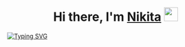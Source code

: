 <h1 align="center">Hi there, I'm <a href="https://daniilshat.ru/" target="_blank">Nikita</a> 
<img src="https://github.com/blackcater/blackcater/raw/main/images/Hi.gif" height="32"/></h1>
<a href="https://git.io/typing-svg"><img src="https://readme-typing-svg.herokuapp.com?font=Fira+Code&pause=1000&width=510&lines=Student+of+Physical+and+Computer+Sciences" alt="Typing SVG" /></a>
<h1 align="center"><a target="_blank"></a> 
